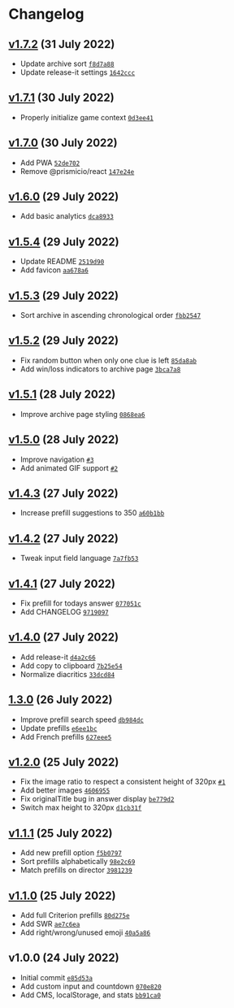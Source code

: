 # Changelog

## [v1.7.2](https://github.com/skilar/snapszhot/compare/v1.7.1...v1.7.2) (31 July 2022)

-   Update archive sort [`f8d7a88`](https://github.com/skilar/snapszhot/commit/f8d7a8802d89db1863fe9693ee81327f73102783)
-   Update release-it settings [`1642ccc`](https://github.com/skilar/snapszhot/commit/1642ccc7a86c3a73e40ee7fd9de62548ff4cc626)

## [v1.7.1](https://github.com/skilar/snapszhot/compare/v1.7.0...v1.7.1) (30 July 2022)

-   Properly initialize game context [`0d3ee41`](https://github.com/skilar/snapszhot/commit/0d3ee41b790a671cf1b7c6fa00bc695e54c46337)

## [v1.7.0](https://github.com/skilar/snapszhot/compare/v1.6.0...v1.7.0) (30 July 2022)

-   Add PWA [`52de702`](https://github.com/skilar/snapszhot/commit/52de702dd0081f2c5ec9a295120df90ef05896c3)
-   Remove @prismicio/react [`147e24e`](https://github.com/skilar/snapszhot/commit/147e24ead7ba6a982517dc850985bc39e21b8e5d)

## [v1.6.0](https://github.com/skilar/snapszhot/compare/v1.5.4...v1.6.0) (29 July 2022)

-   Add basic analytics [`dca8933`](https://github.com/skilar/snapszhot/commit/dca8933e3d779a519beb788662b0d8861303d437)

## [v1.5.4](https://github.com/skilar/snapszhot/compare/v1.5.3...v1.5.4) (29 July 2022)

-   Update README [`2519d90`](https://github.com/skilar/snapszhot/commit/2519d90602967aa17137b9c194d21a723db21422)
-   Add favicon [`aa678a6`](https://github.com/skilar/snapszhot/commit/aa678a66265419142e93b57c59c5ee63ee5c57cf)

## [v1.5.3](https://github.com/skilar/snapszhot/compare/v1.5.2...v1.5.3) (29 July 2022)

-   Sort archive in ascending chronological order [`fbb2547`](https://github.com/skilar/snapszhot/commit/fbb25472de63a1dbf445dc236e48a83ab6a8b6d2)

## [v1.5.2](https://github.com/skilar/snapszhot/compare/v1.5.1...v1.5.2) (29 July 2022)

-   Fix random button when only one clue is left [`85da8ab`](https://github.com/skilar/snapszhot/commit/85da8ab987c5c1c187e0a015fe3c266a9a2738e7)
-   Add win/loss indicators to archive page [`3bca7a8`](https://github.com/skilar/snapszhot/commit/3bca7a8d392b49e9769cd6dba87e2edcf52969cc)

## [v1.5.1](https://github.com/skilar/snapszhot/compare/v1.5.0...v1.5.1) (28 July 2022)

-   Improve archive page styling [`0868ea6`](https://github.com/skilar/snapszhot/commit/0868ea67aefa08c5e4df8d71b9d1a3aa3cdedba9)

## [v1.5.0](https://github.com/skilar/snapszhot/compare/v1.4.3...v1.5.0) (28 July 2022)

-   Improve navigation [`#3`](https://github.com/skilar/snapszhot/pull/3)
-   Add animated GIF support [`#2`](https://github.com/skilar/snapszhot/pull/2)

## [v1.4.3](https://github.com/skilar/snapszhot/compare/v1.4.2...v1.4.3) (27 July 2022)

-   Increase prefill suggestions to 350 [`a60b1bb`](https://github.com/skilar/snapszhot/commit/a60b1bbf36934d28f2b4e007ebb52d5dcbfcee25)

## [v1.4.2](https://github.com/skilar/snapszhot/compare/v1.4.1...v1.4.2) (27 July 2022)

-   Tweak input field language [`7a7fb53`](https://github.com/skilar/snapszhot/commit/7a7fb53f71e75a98b622d1b6c58702eeff1201b3)

## [v1.4.1](https://github.com/skilar/snapszhot/compare/v1.4.0...v1.4.1) (27 July 2022)

-   Fix prefill for todays answer [`077051c`](https://github.com/skilar/snapszhot/commit/077051c0f88c0d89d5b5c8bb27a7be25e603deee)
-   Add CHANGELOG [`9719097`](https://github.com/skilar/snapszhot/commit/9719097e22b381d52fcd5d0a6abcc59efede75de)

## [v1.4.0](https://github.com/skilar/snapszhot/compare/1.3.0...v1.4.0) (27 July 2022)

-   Add release-it [`d4a2c66`](https://github.com/skilar/snapszhot/commit/d4a2c66d8371f739251b0a6f2a0eaaacf50d62a3)
-   Add copy to clipboard [`7b25e54`](https://github.com/skilar/snapszhot/commit/7b25e543f1cfdda6b251fc90af6f6808d394f1b6)
-   Normalize diacritics [`33dcd84`](https://github.com/skilar/snapszhot/commit/33dcd845991b5bb21ed61e1d8eb95fbf3c94cd76)

## [1.3.0](https://github.com/skilar/snapszhot/compare/v1.2.0...1.3.0) (26 July 2022)

-   Improve prefill search speed [`db984dc`](https://github.com/skilar/snapszhot/commit/db984dccb9354dd1eecc0140ee1b642e8fb8f430)
-   Update prefills [`e6ee1bc`](https://github.com/skilar/snapszhot/commit/e6ee1bc0f697f2b7337ae3315690aea670acfa78)
-   Add French prefills [`627eee5`](https://github.com/skilar/snapszhot/commit/627eee53eb0f7633ef0c91ade8381291d9b516c9)

## [v1.2.0](https://github.com/skilar/snapszhot/compare/v1.1.1...v1.2.0) (25 July 2022)

-   Fix the image ratio to respect a consistent height of 320px [`#1`](https://github.com/skilar/snapszhot/pull/1)
-   Add better images [`4606955`](https://github.com/skilar/snapszhot/commit/4606955e8061c3e0192c3d48a067045292c7ae47)
-   Fix originalTitle bug in answer display [`be779d2`](https://github.com/skilar/snapszhot/commit/be779d2f126b6be274e064b4bb0c3f055a1f697e)
-   Switch max height to 320px [`d1cb31f`](https://github.com/skilar/snapszhot/commit/d1cb31f05774ca2c91443bba75be1dffd31e1295)

## [v1.1.1](https://github.com/skilar/snapszhot/compare/v1.1.0...v1.1.1) (25 July 2022)

-   Add new prefill option [`f5b0797`](https://github.com/skilar/snapszhot/commit/f5b07978d544229b7c214c1c264201df758a44e3)
-   Sort prefills alphabetically [`98e2c69`](https://github.com/skilar/snapszhot/commit/98e2c69c767b0114d21bff204ad381c9b8435a89)
-   Match prefills on director [`3981239`](https://github.com/skilar/snapszhot/commit/3981239f8bdc11d40d62bb4363dfb537c44c99ac)

## [v1.1.0](https://github.com/skilar/snapszhot/compare/v1.0.0...v1.1.0) (25 July 2022)

-   Add full Criterion prefills [`80d275e`](https://github.com/skilar/snapszhot/commit/80d275ead837fd5857a3a8cdf1db1411c858d5b0)
-   Add SWR [`ae7c6ea`](https://github.com/skilar/snapszhot/commit/ae7c6ead3f32a3675596e4be939626e635f1708c)
-   Add right/wrong/unused emoji [`40a5a86`](https://github.com/skilar/snapszhot/commit/40a5a865187303ba1fa9b269483c9ce924568074)

## v1.0.0 (24 July 2022)

-   Initial commit [`e85d53a`](https://github.com/skilar/snapszhot/commit/e85d53a58c1eb5466944838b6c07a50e5429ae5c)
-   Add custom input and countdown [`070e820`](https://github.com/skilar/snapszhot/commit/070e82066e54a051df6f212d01a85ee68b4cc03b)
-   Add CMS, localStorage, and stats [`bb91ca0`](https://github.com/skilar/snapszhot/commit/bb91ca0577f6817e3e5390548c87623c2975f12e)
